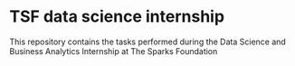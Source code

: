 # TSF data science internship
 This repository contains the tasks performed during the Data Science and Business Analytics Internship at The Sparks Foundation
